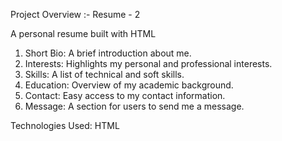 Project Overview :- Resume - 2

A personal resume built with HTML
1. Short Bio: A brief introduction about me.
2. Interests: Highlights my personal and professional interests.
3. Skills: A list of technical and soft skills.
4. Education: Overview of my academic background.
5. Contact: Easy access to my contact information.
6. Message: A section for users to send me a message.

Technologies Used: HTML
